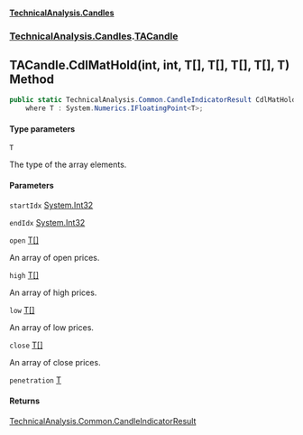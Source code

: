 #### [TechnicalAnalysis.Candles](TechnicalAnalysis.Candles.md 'TechnicalAnalysis.Candles')
### [TechnicalAnalysis.Candles](TechnicalAnalysis.Candles.md#TechnicalAnalysis.Candles 'TechnicalAnalysis.Candles').[TACandle](TACandle.md 'TechnicalAnalysis.Candles.TACandle')

## TACandle.CdlMatHold<T>(int, int, T[], T[], T[], T[], T) Method

```csharp
public static TechnicalAnalysis.Common.CandleIndicatorResult CdlMatHold<T>(int startIdx, int endIdx, T[] open, T[] high, T[] low, T[] close, T penetration)
    where T : System.Numerics.IFloatingPoint<T>;
```
#### Type parameters

<a name='TechnicalAnalysis.Candles.TACandle.CdlMatHold_T_(int,int,T[],T[],T[],T[],T).T'></a>

`T`

The type of the array elements.
#### Parameters

<a name='TechnicalAnalysis.Candles.TACandle.CdlMatHold_T_(int,int,T[],T[],T[],T[],T).startIdx'></a>

`startIdx` [System.Int32](https://docs.microsoft.com/en-us/dotnet/api/System.Int32 'System.Int32')

<a name='TechnicalAnalysis.Candles.TACandle.CdlMatHold_T_(int,int,T[],T[],T[],T[],T).endIdx'></a>

`endIdx` [System.Int32](https://docs.microsoft.com/en-us/dotnet/api/System.Int32 'System.Int32')

<a name='TechnicalAnalysis.Candles.TACandle.CdlMatHold_T_(int,int,T[],T[],T[],T[],T).open'></a>

`open` [T](TACandle.CdlMatHold_T_(int,int,T[],T[],T[],T[],T).md#TechnicalAnalysis.Candles.TACandle.CdlMatHold_T_(int,int,T[],T[],T[],T[],T).T 'TechnicalAnalysis.Candles.TACandle.CdlMatHold<T>(int, int, T[], T[], T[], T[], T).T')[[]](https://docs.microsoft.com/en-us/dotnet/api/System.Array 'System.Array')

An array of open prices.

<a name='TechnicalAnalysis.Candles.TACandle.CdlMatHold_T_(int,int,T[],T[],T[],T[],T).high'></a>

`high` [T](TACandle.CdlMatHold_T_(int,int,T[],T[],T[],T[],T).md#TechnicalAnalysis.Candles.TACandle.CdlMatHold_T_(int,int,T[],T[],T[],T[],T).T 'TechnicalAnalysis.Candles.TACandle.CdlMatHold<T>(int, int, T[], T[], T[], T[], T).T')[[]](https://docs.microsoft.com/en-us/dotnet/api/System.Array 'System.Array')

An array of high prices.

<a name='TechnicalAnalysis.Candles.TACandle.CdlMatHold_T_(int,int,T[],T[],T[],T[],T).low'></a>

`low` [T](TACandle.CdlMatHold_T_(int,int,T[],T[],T[],T[],T).md#TechnicalAnalysis.Candles.TACandle.CdlMatHold_T_(int,int,T[],T[],T[],T[],T).T 'TechnicalAnalysis.Candles.TACandle.CdlMatHold<T>(int, int, T[], T[], T[], T[], T).T')[[]](https://docs.microsoft.com/en-us/dotnet/api/System.Array 'System.Array')

An array of low prices.

<a name='TechnicalAnalysis.Candles.TACandle.CdlMatHold_T_(int,int,T[],T[],T[],T[],T).close'></a>

`close` [T](TACandle.CdlMatHold_T_(int,int,T[],T[],T[],T[],T).md#TechnicalAnalysis.Candles.TACandle.CdlMatHold_T_(int,int,T[],T[],T[],T[],T).T 'TechnicalAnalysis.Candles.TACandle.CdlMatHold<T>(int, int, T[], T[], T[], T[], T).T')[[]](https://docs.microsoft.com/en-us/dotnet/api/System.Array 'System.Array')

An array of close prices.

<a name='TechnicalAnalysis.Candles.TACandle.CdlMatHold_T_(int,int,T[],T[],T[],T[],T).penetration'></a>

`penetration` [T](TACandle.CdlMatHold_T_(int,int,T[],T[],T[],T[],T).md#TechnicalAnalysis.Candles.TACandle.CdlMatHold_T_(int,int,T[],T[],T[],T[],T).T 'TechnicalAnalysis.Candles.TACandle.CdlMatHold<T>(int, int, T[], T[], T[], T[], T).T')

#### Returns
[TechnicalAnalysis.Common.CandleIndicatorResult](https://docs.microsoft.com/en-us/dotnet/api/TechnicalAnalysis.Common.CandleIndicatorResult 'TechnicalAnalysis.Common.CandleIndicatorResult')